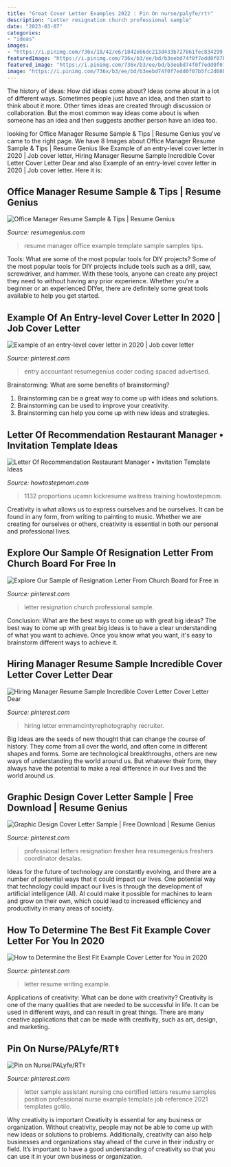 ```yaml
---
title: "Great Cover Letter Examples 2022 : Pin On nurse/palyfe/rt⚕️"
description: "Letter resignation church professional sample"
date: "2023-03-07"
categories:
- "ideas"
images:
- "https://i.pinimg.com/736x/18/42/e6/1842e66dc213d433b727861fec834299.jpg"
featuredImage: "https://i.pinimg.com/736x/b3/ee/bd/b3eebd74f0f7edd0f07b5fc2d08bfce5.jpg"
featured_image: "https://i.pinimg.com/736x/b3/ee/bd/b3eebd74f0f7edd0f07b5fc2d08bfce5.jpg"
image: "https://i.pinimg.com/736x/b3/ee/bd/b3eebd74f0f7edd0f07b5fc2d08bfce5.jpg"
---
```



The history of ideas: How did ideas come about?
Ideas come about in a lot of different ways. Sometimes people just have an idea, and then start to think about it more. Other times ideas are created through discussion or collaboration. But the most common way ideas come about is when someone has an idea and then suggests another person have an idea too.

	

		
looking for Office Manager Resume Sample &amp; Tips | Resume Genius you've came to the right page. We have 8 Images about Office Manager Resume Sample &amp; Tips | Resume Genius like Example of an entry-level cover letter in 2020 | Job cover letter, Hiring Manager Resume Sample Incredible Cover Letter Cover Letter Dear and also Example of an entry-level cover letter in 2020 | Job cover letter. Here it is:
		
    
## Office Manager Resume Sample &amp; Tips | Resume Genius

<img loading=lazy src="https://resumegenius.com/wp-content/uploads/2015/07/Office-Manager-Resume-Example-Template.png" onerror="this.onerror=null;this.src='https://tse4.mm.bing.net/th?id=OIP.ps93ppqg0ghIBPwFQqkU5AHaKe&amp;pid=15.1';" alt="Office Manager Resume Sample &amp; Tips | Resume Genius">

_Source: resumegenius.com_

>resume manager office example template sample samples tips. 

	

Tools: What are some of the most popular tools for DIY projects?
Some of the most popular tools for DIY projects include tools such as a drill, saw, screwdriver, and hammer. With these tools, anyone can create any project they need to without having any prior experience. Whether you're a beginner or an experienced DIYer, there are definitely some great tools available to help you get started.

    
## Example Of An Entry-level Cover Letter In 2020 | Job Cover Letter

<img loading=lazy src="https://i.pinimg.com/736x/a5/f3/2c/a5f32c3d54f3646f3727990c3b6dbb54.jpg" onerror="this.onerror=null;this.src='https://tse1.mm.bing.net/th?id=OIP.Hs2ZcqTaxw6uE7ttFVGtZgHaKe&amp;pid=15.1';" alt="Example of an entry-level cover letter in 2020 | Job cover letter">

_Source: pinterest.com_

>entry accountant resumegenius coder coding spaced advertised. 

	

Brainstorming: What are some benefits of brainstorming?
1. Brainstorming can be a great way to come up with ideas and solutions.
2. Brainstorming can be used to improve your creativity.
3. Brainstorming can help you come up with new ideas and strategies.

    
## Letter Of Recommendation Restaurant Manager • Invitation Template Ideas

<img loading=lazy src="https://howtostepmom.com/wp-content/uploads/2020/05/restaurant-manager-cover-letter-example-resume-genius-within-proportions-800-x-1132.png" onerror="this.onerror=null;this.src='https://tse4.mm.bing.net/th?id=OIP.jcna0LriMokIq6gNK-x17gHaKe&amp;pid=15.1';" alt="Letter Of Recommendation Restaurant Manager • Invitation Template Ideas">

_Source: howtostepmom.com_

>1132 proportions ucamn kickresume waitress training howtostepmom. 

	

Creativity is what allows us to express ourselves and be ourselves. It can be found in any form, from writing to painting to music. Whether we are creating for ourselves or others, creativity is essential in both our personal and professional lives.

    
## Explore Our Sample Of Resignation Letter From Church Board For Free In

<img loading=lazy src="https://i.pinimg.com/736x/18/42/e6/1842e66dc213d433b727861fec834299.jpg" onerror="this.onerror=null;this.src='https://tse3.mm.bing.net/th?id=OIP.UnXFjssrJKx1ZCnWRolxxQHaKe&amp;pid=15.1';" alt="Explore Our Sample of Resignation Letter From Church Board for Free in">

_Source: pinterest.com_

>letter resignation church professional sample. 

	

Conclusion: What are the best ways to come up with great big ideas?
The best way to come up with great big ideas is to have a clear understanding of what you want to achieve. Once you know what you want, it's easy to brainstorm different ways to achieve it.

    
## Hiring Manager Resume Sample Incredible Cover Letter Cover Letter Dear

<img loading=lazy src="https://i.pinimg.com/736x/b3/ee/bd/b3eebd74f0f7edd0f07b5fc2d08bfce5.jpg" onerror="this.onerror=null;this.src='https://tse3.mm.bing.net/th?id=OIP.pbFfYLjWlRI1Kjm_LkB1swHaKe&amp;pid=15.1';" alt="Hiring Manager Resume Sample Incredible Cover Letter Cover Letter Dear">

_Source: pinterest.com_

>hiring letter emmamcintyrephotography recruiter. 

	

Big Ideas are the seeds of new thought that can change the course of history. They come from all over the world, and often come in different shapes and forms. Some are technological breakthroughs, others are new ways of understanding the world around us. But whatever their form, they always have the potential to make a real difference in our lives and the world around us.

    
## Graphic Design Cover Letter Sample | Free Download | Resume Genius

<img loading=lazy src="https://i.pinimg.com/736x/64/a1/fe/64a1fe70c8101ab6f5eb17d2da459ccd.jpg" onerror="this.onerror=null;this.src='https://tse1.mm.bing.net/th?id=OIP.gyJx0JKexQrVOmR3VCUMbQHaKe&amp;pid=15.1';" alt="Graphic Design Cover Letter Sample | Free Download | Resume Genius">

_Source: pinterest.com_

>professional letters resignation fresher hea resumegenius freshers coordinator desalas. 

	

Ideas for the future of technology are constantly evolving, and there are a number of potential ways that it could impact our lives. One potential way that technology could impact our lives is through the development of artificial intelligence (AI). AI could make it possible for machines to learn and grow on their own, which could lead to increased efficiency and productivity in many areas of society.

    
## How To Determine The Best Fit Example Cover Letter For You In 2020

<img loading=lazy src="https://i.pinimg.com/736x/a5/53/50/a55350edb46a910f86ab11aadc062895.jpg" onerror="this.onerror=null;this.src='https://tse3.mm.bing.net/th?id=OIP.Hs7kOhxycC9u3KAVAGJxvwHaKe&amp;pid=15.1';" alt="How to Determine the Best Fit Example Cover Letter for You in 2020">

_Source: pinterest.com_

>letter resume writing example. 

	

Applications of creativity: What can be done with creativity?
Creativity is one of the many qualities that are needed to be successful in life. It can be used in different ways, and can result in great things. There are many creative applications that can be made with creativity, such as art, design, and marketing.

    
## Pin On Nurse/PALyfe/RT⚕️

<img loading=lazy src="https://i.pinimg.com/736x/86/d5/a3/86d5a3b3487e3e938fa40b13fcc5f438.jpg" onerror="this.onerror=null;this.src='https://tse4.mm.bing.net/th?id=OIP.AGx7cp8ghwxjzftzva7p_gHaKt&amp;pid=15.1';" alt="Pin on Nurse/PALyfe/RT⚕️">

_Source: pinterest.com_

>letter sample assistant nursing cna certified letters resume samples position professional nurse example template job reference 2021 templates gotilo. 

	

Why creativity is important
Creativity is essential for any business or organization. Without creativity, people may not be able to come up with new ideas or solutions to problems. Additionally, creativity can also help businesses and organizations stay ahead of the curve in their industry or field. It’s important to have a good understanding of creativity so that you can use it in your own business or organization.

